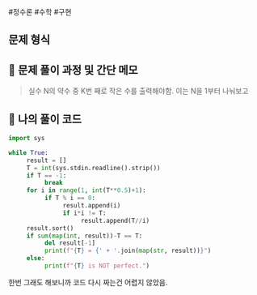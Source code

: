 #정수론 #수학 #구현

## 문제 형식

## 📝 문제 풀이 과정 및 간단 메모

>실수 N의 약수 중 K번 째로 작은 수를 출력해야함.
>이는 N을 1부터 나눠보고 
## 🐍 나의 풀이 코드

```python
import sys

while True:
     result = []
     T = int(sys.stdin.readline().strip())
     if T == -1:
          break
     for i in range(1, int(T**0.5)+1):
          if T % i == 0:
               result.append(i)
               if i*i != T:
                    result.append(T//i)
     result.sort()
     if sum(map(int, result))-T == T:
          del result[-1]
          print(f"{T} = {' + '.join(map(str, result))}")
     else:
          print(f"{T} is NOT perfect.")
```

한번 그래도 해보니까 코드 다시 짜는건 어렵지 않았음.